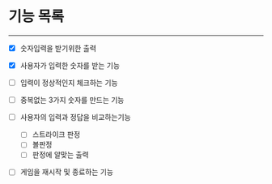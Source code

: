 # 기능 목록

---
- [x] 숫자입력을 받기위한 출력
- [x] 사용자가 입력한 숫자를 받는 기능
- [ ] 입력이 정상적인지 체크하는 기능
- [ ] 중복없는 3가지 숫자를 만드는 기능
- [ ] 사용자의 입력과 정답을 비교하는기능
  - [ ] 스트라이크 판정
  - [ ] 볼판정
  - [ ] 판정에 알맞는 출력
- [ ] 게임을 재시작 및 종료하는 기능

